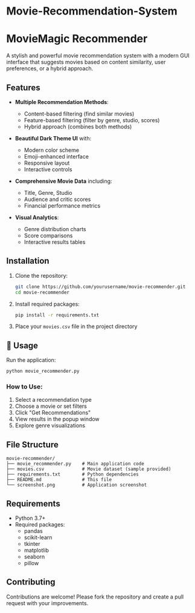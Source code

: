 # Movie-Recommendation-System

# MovieMagic Recommender

A stylish and powerful movie recommendation system with a modern GUI interface that suggests movies based on content similarity, user preferences, or a hybrid approach.

##  Features

- **Multiple Recommendation Methods**:
  - Content-based filtering (find similar movies)
  - Feature-based filtering (filter by genre, studio, scores)
  - Hybrid approach (combines both methods)

- **Beautiful Dark Theme UI** with:
  - Modern color scheme
  - Emoji-enhanced interface
  - Responsive layout
  - Interactive controls

- **Comprehensive Movie Data** including:
  - Title, Genre, Studio
  - Audience and critic scores
  - Financial performance metrics

- **Visual Analytics**:
  - Genre distribution charts
  - Score comparisons
  - Interactive results tables

## Installation

1. Clone the repository:
   ```bash
   git clone https://github.com/yourusername/movie-recommender.git
   cd movie-recommender
   ```

2. Install required packages:
   ```bash
   pip install -r requirements.txt
   ```

3. Place your `movies.csv` file in the project directory

## 🚀 Usage

Run the application:
```bash
python movie_recommender.py
```

### How to Use:
1. Select a recommendation type
2. Choose a movie or set filters
3. Click "Get Recommendations"
4. View results in the popup window
5. Explore genre visualizations

## File Structure

```
movie-recommender/
├── movie_recommender.py    # Main application code
├── movies.csv              # Movie dataset (sample provided)
├── requirements.txt        # Python dependencies
├── README.md               # This file
└── screenshot.png          # Application screenshot
```

## Requirements

- Python 3.7+
- Required packages:
  - pandas
  - scikit-learn
  - tkinter
  - matplotlib
  - seaborn
  - pillow

## Contributing

Contributions are welcome! Please fork the repository and create a pull request with your improvements.
